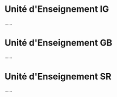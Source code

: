 # Unité d'Enseignement IG
......
# Unité d'Enseignement GB
......
# Unité d'Enseignement SR
......

